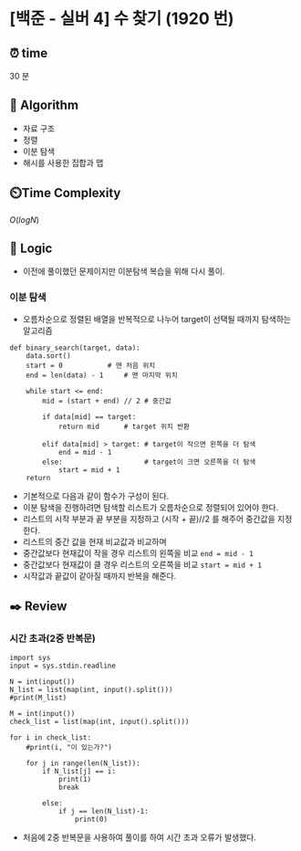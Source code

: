# [백준 - 실버 4] 수 찾기 (1920 번)

## ⏰  **time**

30 분

## :pushpin: **Algorithm**

- 자료 구조
- 정렬
- 이분 탐색
- 해시를 사용한 집합과 맵

## ⏲️**Time Complexity**

$O(logN)$

## :round_pushpin: **Logic**

- 이전에 풀이했던 문제이지만 이분탐색 복습을 위해 다시 풀이.

### 이분 탐색

- 오름차순으로 정렬된 배열을 반복적으로 나누어 target이 선택될 때까지 탐색하는 알고리즘

```commandline
def binary_search(target, data):
    data.sort()
    start = 0 			# 맨 처음 위치
    end = len(data) - 1 	# 맨 마지막 위치

    while start <= end:
        mid = (start + end) // 2 # 중간값

        if data[mid] == target:
            return mid 		# target 위치 반환

        elif data[mid] > target: # target이 작으면 왼쪽을 더 탐색
            end = mid - 1
        else:                    # target이 크면 오른쪽을 더 탐색
            start = mid + 1
    return
```
- 기본적으로 다음과 같이 함수가 구성이 된다.
- 이분 탐색을 진행하려면 탐색할 리스트가 오름차순으로 정렬되어 있어야 한다.
- 리스트의 시작 부분과 끝 부분을 지정하고 (시작 + 끝)//2 를 해주어 중간값을 지정한다.
- 리스트의 중간 값을 현재 비교값과 비교하며 
- 중간값보다 현재값이 작을 경우 리스트의 왼쪽을 비교 `end = mid - 1`
- 중간값보다 현재값이 클 경우 리스트의 오른쪽을 비교 `start = mid + 1`
- 시작값과 끝값이 같아질 때까지 반복을 해준다.

## :black_nib: **Review**

### 시간 초과(2중 반복문)

```commandline
import sys
input = sys.stdin.readline

N = int(input())
N_list = list(map(int, input().split()))
#print(M_list)

M = int(input())
check_list = list(map(int, input().split()))

for i in check_list:
    #print(i, "이 있는가?")

    for j in range(len(N_list)):
        if N_list[j] == i:
            print(1)
            break

        else:
            if j == len(N_list)-1:
                print(0)
```
- 처음에 2중 반복문을 사용하여 풀이를 하여 시간 초과 오류가 발생했다.